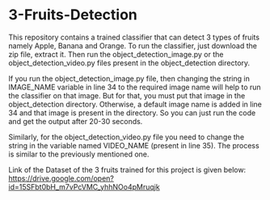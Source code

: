 # 3-Fruits-Detection

This repository contains a trained classifier that can detect 3 types of fruits namely Apple, Banana and Orange. To run the classifier, just download the zip file, extract it. Then run the object_detection_image.py or the object_detection_video.py files present in the object_detection directory.

If you run the object_detection_image.py file, then changing the string in IMAGE_NAME variable in  line 34 to the required image name will help to run the classifier on that image. But for that, you must put that image in the object_detection directory. Otherwise, a default image name is added in line 34 and that image is present in the directory. So you can just run the code and get the output after 20-30 seconds.

Similarly, for the object_detection_video.py file you need to change the string in the variable named VIDEO_NAME (present in line 35). The process is similar to the previously mentioned one.

Link of the Dataset of the 3 fruits trained for this project is given below: 
https://drive.google.com/open?id=15SFbt0bH_m7vPcVMC_yhhNOo4pMruqjk
